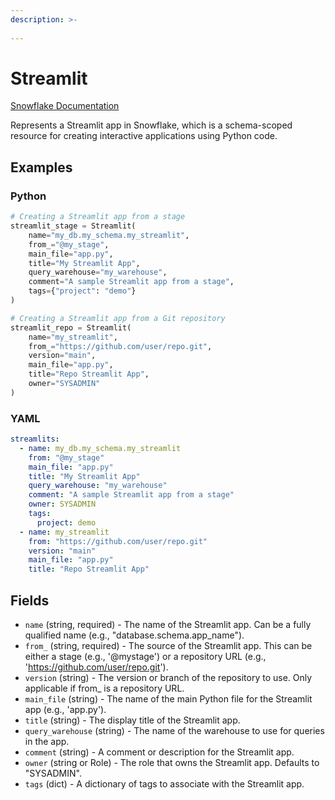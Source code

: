 ```yaml
---
description: >-
  
---
```


# Streamlit

[Snowflake Documentation](https://docs.snowflake.com/en/sql-reference/sql/create-streamlit)

Represents a Streamlit app in Snowflake, which is a schema-scoped resource for creating interactive applications using Python code.

## Examples

### Python

```python
# Creating a Streamlit app from a stage
streamlit_stage = Streamlit(
    name="my_db.my_schema.my_streamlit",
    from_="@my_stage",
    main_file="app.py",
    title="My Streamlit App",
    query_warehouse="my_warehouse",
    comment="A sample Streamlit app from a stage",
    tags={"project": "demo"}
)

# Creating a Streamlit app from a Git repository
streamlit_repo = Streamlit(
    name="my_streamlit",
    from_="https://github.com/user/repo.git",
    version="main",
    main_file="app.py",
    title="Repo Streamlit App",
    owner="SYSADMIN"
)
```

### YAML

```yaml
streamlits:
  - name: my_db.my_schema.my_streamlit
    from: "@my_stage"
    main_file: "app.py"
    title: "My Streamlit App"
    query_warehouse: "my_warehouse"
    comment: "A sample Streamlit app from a stage"
    owner: SYSADMIN
    tags:
      project: demo
  - name: my_streamlit
    from: "https://github.com/user/repo.git"
    version: "main"
    main_file: "app.py"
    title: "Repo Streamlit App"
```

## Fields

* `name` (string, required) - The name of the Streamlit app. Can be a fully qualified name (e.g., "database.schema.app_name").
* `from_` (string, required) - The source of the Streamlit app. This can be either a stage (e.g., '@mystage') or a repository URL (e.g., 'https://github.com/user/repo.git').
* `version` (string) - The version or branch of the repository to use. Only applicable if from_ is a repository URL.
* `main_file` (string) - The name of the main Python file for the Streamlit app (e.g., 'app.py').
* `title` (string) - The display title of the Streamlit app.
* `query_warehouse` (string) - The name of the warehouse to use for queries in the app.
* `comment` (string) - A comment or description for the Streamlit app.
* `owner` (string or Role) - The role that owns the Streamlit app. Defaults to "SYSADMIN".
* `tags` (dict) - A dictionary of tags to associate with the Streamlit app.